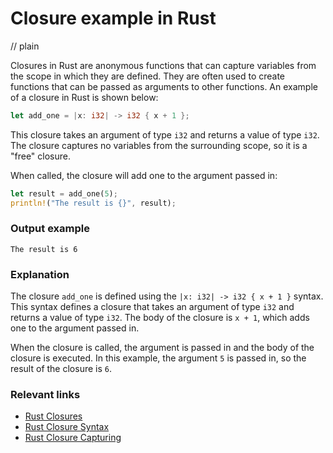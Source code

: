 # Closure example in Rust
// plain

Closures in Rust are anonymous functions that can capture variables from the scope in which they are defined. They are often used to create functions that can be passed as arguments to other functions. An example of a closure in Rust is shown below:
```rust
let add_one = |x: i32| -> i32 { x + 1 };
```
This closure takes an argument of type `i32` and returns a value of type `i32`. The closure captures no variables from the surrounding scope, so it is a "free" closure.

When called, the closure will add one to the argument passed in:

```rust
let result = add_one(5);
println!("The result is {}", result);
```

### Output example

```
The result is 6
```

### Explanation

The closure `add_one` is defined using the `|x: i32| -> i32 { x + 1 }` syntax. This syntax defines a closure that takes an argument of type `i32` and returns a value of type `i32`. The body of the closure is `x + 1`, which adds one to the argument passed in.

When the closure is called, the argument is passed in and the body of the closure is executed. In this example, the argument `5` is passed in, so the result of the closure is `6`.

### Relevant links

- [Rust Closures](https://doc.rust-lang.org/book/ch13-01-closures.html)
- [Rust Closure Syntax](https://doc.rust-lang.org/book/ch13-02-closure-syntax.html)
- [Rust Closure Capturing](https://doc.rust-lang.org/book/ch13-03-closure-capturing.html)